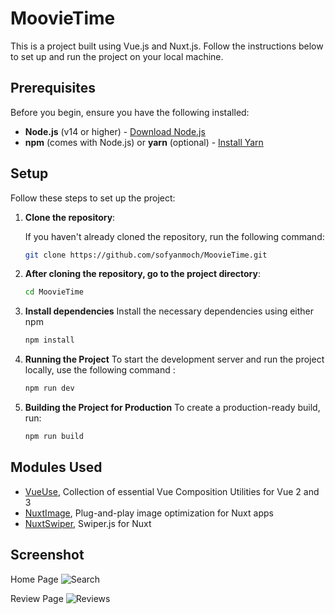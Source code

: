 # MoovieTime

This is a project built using Vue.js and Nuxt.js. Follow the instructions below to set up and run the project on your local machine.

## Prerequisites

Before you begin, ensure you have the following installed:

- **Node.js** (v14 or higher) - [Download Node.js](https://nodejs.org/)
- **npm** (comes with Node.js) or **yarn** (optional) - [Install Yarn](https://yarnpkg.com/)

## Setup

Follow these steps to set up the project:

1. **Clone the repository**:

   If you haven't already cloned the repository, run the following command:

   ```bash
   git clone https://github.com/sofyanmoch/MoovieTime.git

2. **After cloning the repository, go to the project directory**:
    ```bash
    cd MoovieTime

3. **Install dependencies**
    Install the necessary dependencies using either npm
    ```bash
    npm install

4. **Running the Project**
    To start the development server and run the project locally, use the following command :
    ```bash
    npm run dev

5. **Building the Project for Production**
    To create a production-ready build, run:
    ```bash
    npm run build

## Modules Used
- [VueUse](https://github.com/vueuse/vueuse), Collection of essential Vue Composition Utilities for Vue 2 and 3
- [NuxtImage](https://image.nuxt.com/), Plug-and-play image optimization for Nuxt apps
- [NuxtSwiper](https://github.com/cpreston321/nuxt-swiper), Swiper.js for Nuxt

## Screenshot
Home Page
![Search](image-3.png)

Review Page
![Reviews](image-1.png)
